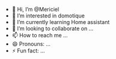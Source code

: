- 👋 Hi, I’m @Mericiel
- 👀 I’m interested in domotique
- 🌱 I’m currently learning Home assistant
- 💞️ I’m looking to collaborate on ...
- 📫 How to reach me ...
- 😄 Pronouns: ...
- ⚡ Fun fact: ...

<!---
Mericiel/Mericiel is a ✨ special ✨ repository because its `README.md` (this file) appears on your GitHub profile.
You can click the Preview link to take a look at your changes.
--->
